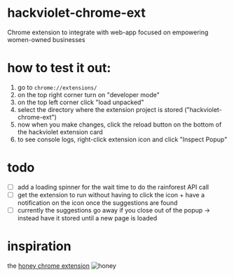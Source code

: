 # hackviolet-chrome-ext
Chrome extension to integrate with web-app focused on empowering women-owned businesses

# how to test it out:
1. go to `chrome://extensions/`
2. on the top right corner turn on "developer mode"
3. on the top left corner click "load unpacked"
4. select the directory where the extension project is stored ("hackviolet-chrome-ext")
5. now when you make changes, click the reload button on the bottom of the hackviolet extension card
6. to see console logs, right-click extension icon and click "Inspect Popup"

# todo
- [ ] add a loading spinner for the wait time to do the rainforest API call
- [ ] get the extension to run without having to click the icon + have a notification on the icon once the suggestions are found
- [ ] currently the suggestions go away if you close out of the popup -> instead have it stored until a new page is loaded

# inspiration
the [honey chrome extension](https://chrome.google.com/webstore/detail/honey/bmnlcjabgnpnenekpadlanbbkooimhnj?hl=en-US)
![honey](./images/honey.JPG)